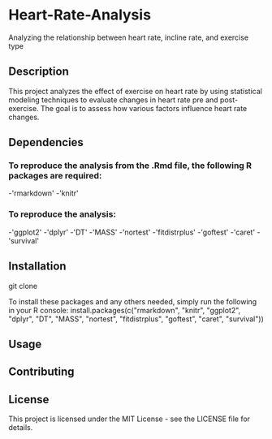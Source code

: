 # Heart-Rate-Analysis
Analyzing the relationship between heart rate, incline rate, and exercise type

## Description
This project analyzes the effect of exercise on heart rate by using statistical modeling techniques to evaluate changes in heart rate pre and post-exercise. The goal is to assess how various factors influence heart rate changes.

## Dependencies
### To reproduce the analysis from the .Rmd file, the following R packages are required:
-'rmarkdown'
-'knitr'

### To reproduce the analysis:
-'ggplot2'
-'dplyr'
-'DT'
-'MASS'
-'nortest'
-'fitdistrplus'
-'goftest'
-'caret'
-'survival'

## Installation
git clone 

To install these packages and any others needed, simply run the following in your R console:
install.packages(c("rmarkdown", "knitr", "ggplot2", "dplyr", "DT", "MASS", "nortest", "fitdistrplus", "goftest", "caret", "survival"))

## Usage

## Contributing

## License
This project is licensed under the MIT License - see the LICENSE file for details.
